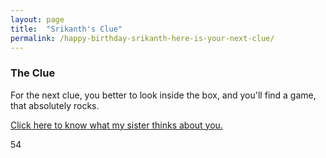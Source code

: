 ```yaml
---
layout: page
title:  "Srikanth's Clue"
permalink: /happy-birthday-srikanth-here-is-your-next-clue/
---
```




### The Clue

For the next clue, you better to look inside the box, 
and you'll find a game, that absolutely rocks.




[Click here to know what my sister thinks about you.](https://bit.ly/3cqusTi)

54
